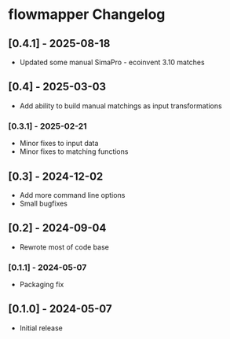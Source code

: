 # flowmapper Changelog

## [0.4.1] - 2025-08-18

* Updated some manual SimaPro - ecoinvent 3.10 matches

## [0.4] - 2025-03-03

* Add ability to build manual matchings as input transformations

### [0.3.1] - 2025-02-21

* Minor fixes to input data
* Minor fixes to matching functions

## [0.3] - 2024-12-02

* Add more command line options
* Small bugfixes

## [0.2] - 2024-09-04

* Rewrote most of code base

### [0.1.1] - 2024-05-07

* Packaging fix

## [0.1.0] - 2024-05-07

* Initial release
